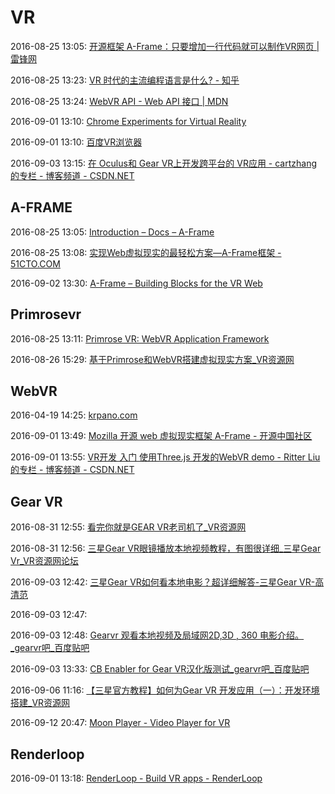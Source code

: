 # VR

2016-08-25 13:05: [开源框架 A-Frame：只要增加一行代码就可以制作VR网页 | 雷锋网](http://www.leiphone.com/news/201512/ZnxHg0uQ2AfzwbFy.html)

2016-08-25 13:23: [VR 时代的主流编程语言是什么? - 知乎](https://www.zhihu.com/question/42060188)

2016-08-25 13:24: [WebVR API - Web API 接口 | MDN](https://developer.mozilla.org/zh-CN/docs/Web/API/WebVR_API)

2016-09-01 13:10: [Chrome Experiments for Virtual Reality](http://vr.chromeexperiments.com/)

2016-09-01 13:10: [百度VR浏览器](https://vr.baidu.com/)

2016-09-03 13:15: [在 Oculus和 Gear VR上开发跨平台的 VR应用 - cartzhang的专栏 - 博客频道 - CSDN.NET](http://blog.csdn.net/cartzhang/article/details/51433994)

## A-FRAME

2016-08-25 13:05: [Introduction – Docs – A-Frame](https://aframe.io/docs/0.3.0/introduction/)

2016-08-25 13:08: [实现Web虚拟现实的最轻松方案—A-Frame框架 - 51CTO.COM](http://mobile.51cto.com/hot-508669.htm)

2016-09-02 13:30: [A-Frame – Building Blocks for the VR Web](https://aframe.io/)

## Primrosevr

2016-08-25 13:11: [Primrose VR: WebVR Application Framework](https://www.primrosevr.com/)

2016-08-26 15:29: [基于Primrose和WebVR搭建虚拟现实方案_VR资源网](http://www.vrzy.com/vr/25431.html)

## WebVR

2016-04-19 14:25: [krpano.com](http://krpano.com/)

2016-09-01 13:49: [Mozilla 开源 web 虚拟现实框架 A-Frame - 开源中国社区](http://www.oschina.net/news/69119/mozilla-open-source-a-frame)

2016-09-01 13:55: [VR开发 入门 使用Three.js 开发的WebVR demo - Ritter Liu的专栏 - 博客频道 - CSDN.NET](http://blog.csdn.net/ritterliu/article/details/51386980)

## Gear VR

2016-08-31 12:55: [看完你就是GEAR VR老司机了_VR资源网](http://www.vrzy.com/vr/29220.html)

2016-08-31 12:56: [三星Gear VR眼镜播放本地视频教程，有图很详细_三星Gear Vr_VR资源网论坛](http://bbs.vrzy.com/thread-847-1-1.html)

2016-09-03 12:42: [三星Gear VR如何看本地电影？超详细解答-三星Gear VR-高清范](http://www.hdpfans.com/thread-637860-1-1.html)

2016-09-03 12:47: [](http://www.6vhao.net/)

2016-09-03 12:48: [Gearvr 观看本地视频及局域网2D,3D , 360 电影介绍。_gearvr吧_百度贴吧](http://tieba.baidu.com/p/4600952215)

2016-09-03 13:33: [CB Enabler for Gear VR汉化版测试_gearvr吧_百度贴吧](http://tieba.baidu.com/p/4563640435?pid=96750571299&cid=0#96750571299)

2016-09-06 11:16: [【三星官方教程】如何为Gear VR 开发应用（一）：开发环境搭建_VR资源网](http://www.vrzy.com/vr/6715.html)

2016-09-12 20:47: [Moon Player - Video Player for VR](http://www.moonplayerapp.com/)

## Renderloop

2016-09-01 13:18: [RenderLoop - Build VR apps - RenderLoop](https://www.renderloop.com/)

